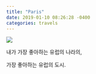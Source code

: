 ```yaml
---
title: "Paris"
date: 2019-01-10 08:26:28 -0400
categories: travels
---
```



<img src="https://user-images.githubusercontent.com/49894861/63143655-5a709d80-c02a-11e9-8bdb-42e883a95789.jpeg" />


내가 가장 좋아하는 유럽의 나라의,

가장 좋아하는 유럽의 도시.
